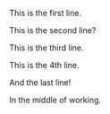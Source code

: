 This is the first line.

This is the second line?

This is the third line.

This is the 4th line.

And the last line!

In the middle of working.